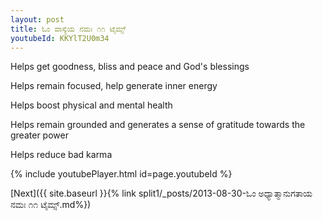 ```yaml
---
layout: post
title: ಓಂ ವಾಸ್ಯೆಯ ನಮಃ ೧೧ ಟೈಮ್ಸ್
youtubeId: KKYlT2U0m34
---
```

 
 
Helps get goodness, bliss and peace and God's blessings
 
Helps remain focused, help generate inner energy 
 
Helps boost physical and mental health 
 
Helps remain grounded and generates a sense of gratitude towards the greater power 
 
Helps reduce bad karma
 
 
 
 


{% include youtubePlayer.html id=page.youtubeId %}
 
[Next]({{ site.baseurl }}{% link  split1/_posts/2013-08-30-ಓಂ ಅಧ್ಯಾತ್ಮಾನುಗತಾಯ ನಮಃ ೧೧ ಟೈಮ್ಸ್.md%})
 

